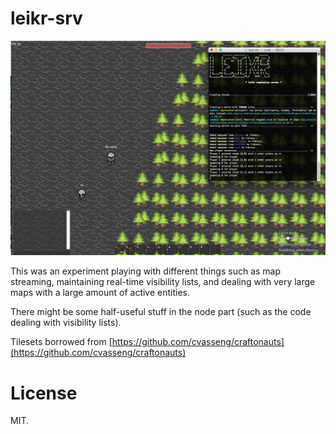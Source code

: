 leikr-srv
=========

![screenshots/ss01.png](screenshots/ss01.png)

This was an experiment playing with different things such as map streaming, maintaining real-time visibility lists, and dealing with very large maps with a large amount of active entities.

There might be some half-useful stuff in the node part (such as the code dealing with visibility lists).

Tilesets borrowed from [https://github.com/cvasseng/craftonauts](https://github.com/cvasseng/craftonauts)

# License
MIT.
